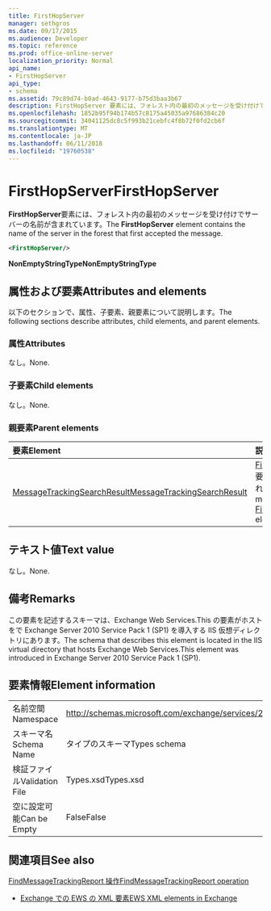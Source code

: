 ```yaml
---
title: FirstHopServer
manager: sethgros
ms.date: 09/17/2015
ms.audience: Developer
ms.topic: reference
ms.prod: office-online-server
localization_priority: Normal
api_name:
- FirstHopServer
api_type:
- schema
ms.assetid: 79c89d74-b0ad-4643-9177-b75d3baa3b67
description: FirstHopServer 要素には、フォレスト内の最初のメッセージを受け付けでサーバーの名前が含まれています。
ms.openlocfilehash: 1852b95f94b174b57c8175a45035a97686384c20
ms.sourcegitcommit: 34041125dc8c5f993b21cebfc4f8b72f0fd2cb6f
ms.translationtype: MT
ms.contentlocale: ja-JP
ms.lasthandoff: 06/11/2018
ms.locfileid: "19760538"
---
```

# <a name="firsthopserver"></a><span data-ttu-id="dc661-103">FirstHopServer</span><span class="sxs-lookup"><span data-stu-id="dc661-103">FirstHopServer</span></span>

<span data-ttu-id="dc661-104">**FirstHopServer**要素には、フォレスト内の最初のメッセージを受け付けでサーバーの名前が含まれています。</span><span class="sxs-lookup"><span data-stu-id="dc661-104">The **FirstHopServer** element contains the name of the server in the forest that first accepted the message.</span></span> 
  
```xml
<FirstHopServer/>
```

 <span data-ttu-id="dc661-105">**NonEmptyStringType**</span><span class="sxs-lookup"><span data-stu-id="dc661-105">**NonEmptyStringType**</span></span>
## <a name="attributes-and-elements"></a><span data-ttu-id="dc661-106">属性および要素</span><span class="sxs-lookup"><span data-stu-id="dc661-106">Attributes and elements</span></span>

<span data-ttu-id="dc661-107">以下のセクションで、属性、子要素、親要素について説明します。</span><span class="sxs-lookup"><span data-stu-id="dc661-107">The following sections describe attributes, child elements, and parent elements.</span></span>
  
### <a name="attributes"></a><span data-ttu-id="dc661-108">属性</span><span class="sxs-lookup"><span data-stu-id="dc661-108">Attributes</span></span>

<span data-ttu-id="dc661-109">なし。</span><span class="sxs-lookup"><span data-stu-id="dc661-109">None.</span></span>
  
### <a name="child-elements"></a><span data-ttu-id="dc661-110">子要素</span><span class="sxs-lookup"><span data-stu-id="dc661-110">Child elements</span></span>

<span data-ttu-id="dc661-111">なし。</span><span class="sxs-lookup"><span data-stu-id="dc661-111">None.</span></span>
  
### <a name="parent-elements"></a><span data-ttu-id="dc661-112">親要素</span><span class="sxs-lookup"><span data-stu-id="dc661-112">Parent elements</span></span>

|<span data-ttu-id="dc661-113">**要素**</span><span class="sxs-lookup"><span data-stu-id="dc661-113">**Element**</span></span>|<span data-ttu-id="dc661-114">**説明**</span><span class="sxs-lookup"><span data-stu-id="dc661-114">**Description**</span></span>|
|:-----|:-----|
|[<span data-ttu-id="dc661-115">MessageTrackingSearchResult</span><span class="sxs-lookup"><span data-stu-id="dc661-115">MessageTrackingSearchResult</span></span>](messagetrackingsearchresult.md) <br/> |<span data-ttu-id="dc661-116">[FindMessageTrackingReportResponse](findmessagetrackingreportresponse.md)要素の 1 つのメッセージの結果が含まれています。</span><span class="sxs-lookup"><span data-stu-id="dc661-116">Contains a single message result for a [FindMessageTrackingReportResponse](findmessagetrackingreportresponse.md) element.</span></span>  <br/> |
   
## <a name="text-value"></a><span data-ttu-id="dc661-117">テキスト値</span><span class="sxs-lookup"><span data-stu-id="dc661-117">Text value</span></span>

<span data-ttu-id="dc661-118">なし。</span><span class="sxs-lookup"><span data-stu-id="dc661-118">None.</span></span>
  
## <a name="remarks"></a><span data-ttu-id="dc661-119">備考</span><span class="sxs-lookup"><span data-stu-id="dc661-119">Remarks</span></span>

<span data-ttu-id="dc661-120">この要素を記述するスキーマは、Exchange Web Services.This の要素がホストをで Exchange Server 2010 Service Pack 1 (SP1) を導入する IIS 仮想ディレクトリにあります。</span><span class="sxs-lookup"><span data-stu-id="dc661-120">The schema that describes this element is located in the IIS virtual directory that hosts Exchange Web Services.This element was introduced in Exchange Server 2010 Service Pack 1 (SP1).</span></span>
  
## <a name="element-information"></a><span data-ttu-id="dc661-121">要素情報</span><span class="sxs-lookup"><span data-stu-id="dc661-121">Element information</span></span>

|||
|:-----|:-----|
|<span data-ttu-id="dc661-122">名前空間</span><span class="sxs-lookup"><span data-stu-id="dc661-122">Namespace</span></span>  <br/> |http://schemas.microsoft.com/exchange/services/2006/types  <br/> |
|<span data-ttu-id="dc661-123">スキーマ名</span><span class="sxs-lookup"><span data-stu-id="dc661-123">Schema Name</span></span>  <br/> |<span data-ttu-id="dc661-124">タイプのスキーマ</span><span class="sxs-lookup"><span data-stu-id="dc661-124">Types schema</span></span>  <br/> |
|<span data-ttu-id="dc661-125">検証ファイル</span><span class="sxs-lookup"><span data-stu-id="dc661-125">Validation File</span></span>  <br/> |<span data-ttu-id="dc661-126">Types.xsd</span><span class="sxs-lookup"><span data-stu-id="dc661-126">Types.xsd</span></span>  <br/> |
|<span data-ttu-id="dc661-127">空に設定可能</span><span class="sxs-lookup"><span data-stu-id="dc661-127">Can be Empty</span></span>  <br/> |<span data-ttu-id="dc661-128">False</span><span class="sxs-lookup"><span data-stu-id="dc661-128">False</span></span>  <br/> |
   
## <a name="see-also"></a><span data-ttu-id="dc661-129">関連項目</span><span class="sxs-lookup"><span data-stu-id="dc661-129">See also</span></span>



[<span data-ttu-id="dc661-130">FindMessageTrackingReport 操作</span><span class="sxs-lookup"><span data-stu-id="dc661-130">FindMessageTrackingReport operation</span></span>](findmessagetrackingreport-operation.md)


- [<span data-ttu-id="dc661-131">Exchange での EWS の XML 要素</span><span class="sxs-lookup"><span data-stu-id="dc661-131">EWS XML elements in Exchange</span></span>](ews-xml-elements-in-exchange.md)

